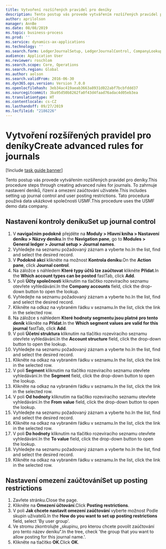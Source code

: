 ```yaml
---
title: Vytvoření rozšířených pravidel pro deníky
description: Tento postup vás provede vytvářením rozšířených pravidel pro deníky.
author: aprilolson
manager: AnnBe
ms.date: 08/08/2019
ms.topic: business-process
ms.prod: ''
ms.service: dynamics-ax-applications
ms.technology: ''
ms.search.form: LedgerJournalSetup, LedgerJournalControl, CompanyLookup, LedgerJournalPostControl
audience: Application User
ms.reviewer: roschlom
ms.search.scope: Core, Operations
ms.search.region: Global
ms.author: aolson
ms.search.validFrom: 2016-06-30
ms.dyn365.ops.version: Version 7.0.0
ms.openlocfilehash: 3eb34ac419aeab3663a8931d022abf7bcbfddd37
ms.sourcegitcommit: 3ba95d50b8262fa0f43d4faad76adac4d05eb3ea
ms.translationtype: HT
ms.contentlocale: cs-CZ
ms.lasthandoff: 09/27/2019
ms.locfileid: "2186226"
---
```

# <a name="create-advanced-rules-for-journals"></a><span data-ttu-id="c59e1-103">Vytvoření rozšířených pravidel pro deníky</span><span class="sxs-lookup"><span data-stu-id="c59e1-103">Create advanced rules for journals</span></span>

[!include [task guide banner](../../includes/task-guide-banner.md)]

<span data-ttu-id="c59e1-104">Tento postup vás provede vytvářením rozšířených pravidel pro deníky.</span><span class="sxs-lookup"><span data-stu-id="c59e1-104">This procedure steps through creating advanced rules for journals.</span></span> <span data-ttu-id="c59e1-105">To zahrnuje nastavení deníků, řízení a omezení zaúčtování uživatele.</span><span class="sxs-lookup"><span data-stu-id="c59e1-105">This includes setting up journal control and user posting restrictions.</span></span> <span data-ttu-id="c59e1-106">Tato procedura používá data ukázkové společnosti USMF.</span><span class="sxs-lookup"><span data-stu-id="c59e1-106">This procedure uses the USMF demo data company.</span></span>


## <a name="set-up-journal-control"></a><span data-ttu-id="c59e1-107">Nastavení kontroly deníku</span><span class="sxs-lookup"><span data-stu-id="c59e1-107">Set up journal control</span></span>
1. <span data-ttu-id="c59e1-108">V **navigačním podokně** přejděte na **Moduly > Hlavní kniha > Nastavení deníku > Názvy deníku**.</span><span class="sxs-lookup"><span data-stu-id="c59e1-108">In the **Navigation pane**, go to **Modules > General ledger > Journal setup > Journal names**.</span></span>
2. <span data-ttu-id="c59e1-109">Vyhledejte na seznamu požadovaný záznam a vyberte ho.</span><span class="sxs-lookup"><span data-stu-id="c59e1-109">In the list, find and select the desired record.</span></span>
3. <span data-ttu-id="c59e1-110">V **Podokně akcí** klikněte na možnost **Kontrola deníku**.</span><span class="sxs-lookup"><span data-stu-id="c59e1-110">On the **Action pane**, click **Journal control**.</span></span>
4. <span data-ttu-id="c59e1-111">Na záložce s náhledem **Které typy účtů lze zaúčtovat** klikněte **Přidat**.</span><span class="sxs-lookup"><span data-stu-id="c59e1-111">In the **Which account types can be posted** fastTab, click **Add**.</span></span>
5. <span data-ttu-id="c59e1-112">V poli **Účty společnosti** kliknutím na tlačítko rozevíracího seznamu otevřete vyhledávání.</span><span class="sxs-lookup"><span data-stu-id="c59e1-112">In the **Company accounts** field, click the drop-down button to open the lookup.</span></span>
6. <span data-ttu-id="c59e1-113">Vyhledejte na seznamu požadovaný záznam a vyberte ho.</span><span class="sxs-lookup"><span data-stu-id="c59e1-113">In the list, find and select the desired record.</span></span>
7. <span data-ttu-id="c59e1-114">Klikněte na odkaz na vybraném řádku v seznamu.</span><span class="sxs-lookup"><span data-stu-id="c59e1-114">In the list, click the link in the selected row.</span></span>
8. <span data-ttu-id="c59e1-115">Na záložce s náhledem **Které hodnoty segmentu jsou platné pro tento deník** klikněte na **Přidat**.</span><span class="sxs-lookup"><span data-stu-id="c59e1-115">In the **Which segment values are valid for this journal** fastTab, click **Add**.</span></span>
9. <span data-ttu-id="c59e1-116">V poli **Účetní struktura** kliknutím na tlačítko rozevíracího seznamu otevřete vyhledávání.</span><span class="sxs-lookup"><span data-stu-id="c59e1-116">In the **Account structure** field, click the drop-down button to open the lookup.</span></span>
10. <span data-ttu-id="c59e1-117">Vyhledejte na seznamu požadovaný záznam a vyberte ho.</span><span class="sxs-lookup"><span data-stu-id="c59e1-117">In the list, find and select the desired record.</span></span>
11. <span data-ttu-id="c59e1-118">Klikněte na odkaz na vybraném řádku v seznamu.</span><span class="sxs-lookup"><span data-stu-id="c59e1-118">In the list, click the link in the selected row.</span></span>
12. <span data-ttu-id="c59e1-119">V poli **Segment** kliknutím na tlačítko rozevíracího seznamu otevřete vyhledávání.</span><span class="sxs-lookup"><span data-stu-id="c59e1-119">In the **Segment** field, click the drop-down button to open the lookup.</span></span>
13. <span data-ttu-id="c59e1-120">Klikněte na odkaz na vybraném řádku v seznamu.</span><span class="sxs-lookup"><span data-stu-id="c59e1-120">In the list, click the link in the selected row.</span></span>
14. <span data-ttu-id="c59e1-121">V poli **Od hodnoty** kliknutím na tlačítko rozevíracího seznamu otevřete vyhledávání.</span><span class="sxs-lookup"><span data-stu-id="c59e1-121">In the **From value** field, click the drop-down button to open the lookup.</span></span>
15. <span data-ttu-id="c59e1-122">Vyhledejte na seznamu požadovaný záznam a vyberte ho.</span><span class="sxs-lookup"><span data-stu-id="c59e1-122">In the list, find and select the desired record.</span></span>
16. <span data-ttu-id="c59e1-123">Klikněte na odkaz na vybraném řádku v seznamu.</span><span class="sxs-lookup"><span data-stu-id="c59e1-123">In the list, click the link in the selected row.</span></span>
17. <span data-ttu-id="c59e1-124">V poli **Do hodnoty** kliknutím na tlačítko rozevíracího seznamu otevřete vyhledávání.</span><span class="sxs-lookup"><span data-stu-id="c59e1-124">In the **To value** field, click the drop-down button to open the lookup.</span></span>
18. <span data-ttu-id="c59e1-125">Vyhledejte na seznamu požadovaný záznam a vyberte ho.</span><span class="sxs-lookup"><span data-stu-id="c59e1-125">In the list, find and select the desired record.</span></span>
19. <span data-ttu-id="c59e1-126">Klikněte na odkaz na vybraném řádku v seznamu.</span><span class="sxs-lookup"><span data-stu-id="c59e1-126">In the list, click the link in the selected row.</span></span>

## <a name="set-up-posting-restrictions"></a><span data-ttu-id="c59e1-127">Nastavení omezení zaúčtování</span><span class="sxs-lookup"><span data-stu-id="c59e1-127">Set up posting restrictions</span></span>
1. <span data-ttu-id="c59e1-128">Zavřete stránku.</span><span class="sxs-lookup"><span data-stu-id="c59e1-128">Close the page.</span></span>
2. <span data-ttu-id="c59e1-129">Klikněte na **Omezení účtování**.</span><span class="sxs-lookup"><span data-stu-id="c59e1-129">Click **Posting restrictions**.</span></span>
3. <span data-ttu-id="c59e1-130">V poli **Jak chcete nastavit omezení zaúčtování** vyberte možnost Podle skupin uživatelů.</span><span class="sxs-lookup"><span data-stu-id="c59e1-130">In the **How do you want to set up posting restrictions** field, select 'By user group'.</span></span>
4. <span data-ttu-id="c59e1-131">Ve stromu zkontrolujte „skupinu, pro kterou chcete povolit zaúčtování pro tento název deníku“.</span><span class="sxs-lookup"><span data-stu-id="c59e1-131">In the tree, check 'the group that you want to allow posting for this journal name.'.</span></span>
5. <span data-ttu-id="c59e1-132">Klikněte na tlačítko **OK**.</span><span class="sxs-lookup"><span data-stu-id="c59e1-132">Click **OK**.</span></span>

